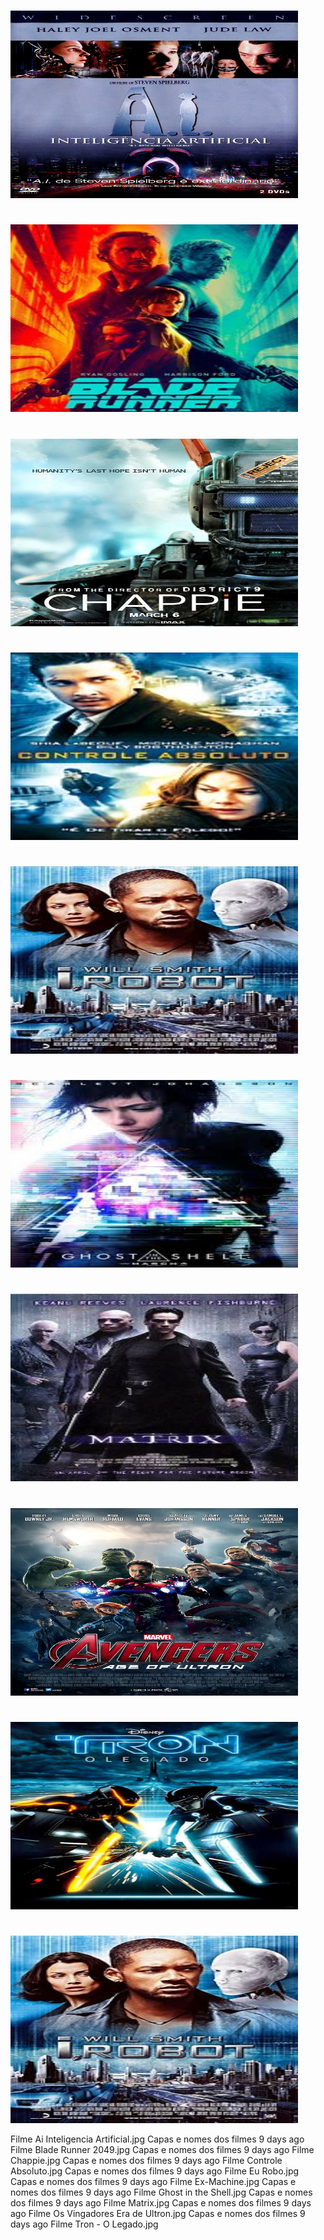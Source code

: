 <p align="center">
  <h1></h1>
  <img width="460" height="300" src="https://github.com/Engcompaulo/Lista_Filmes_TCC/blob/master/Capas/Filme%20%20Ai%20Inteligencia%20Artificial.jpg">
</p>
<p align="center">
  <h1></h1>
  <img width="460" height="300" src="https://github.com/Engcompaulo/Lista_Filmes_TCC/blob/master/Capas/Filme%20Blade%20Runner%202049.jpg">
</p>
<p align="center">
  <h1></h1>
  <img width="460" height="300" src="https://github.com/Engcompaulo/Lista_Filmes_TCC/blob/master/Capas/Filme%20Chappie.jpg">
</p>
<p align="center">
  <h1></h1>
  <img width="460" height="300" src="https://github.com/Engcompaulo/Lista_Filmes_TCC/blob/master/Capas/Filme%20Controle%20Absoluto.jpg">
</p>
<p align="center">
  <h1></h1>
  <img width="460" height="300" src="https://github.com/Engcompaulo/Lista_Filmes_TCC/blob/master/Capas/Filme%20Eu%20Robo.jpg">
</p>
<p align="center">
  <h1></h1>
  <img width="460" height="300" src="https://github.com/Engcompaulo/Lista_Filmes_TCC/blob/master/Capas/Filme%20Ghost%20in%20the%20Shell.jpg">
</p>
<p align="center">
  <h1></h1>
  <img width="460" height="300" src="https://github.com/Engcompaulo/Lista_Filmes_TCC/blob/master/Capas/Filme%20Matrix.jpg">
</p>
<p align="center">
  <h1></h1>
  <img width="460" height="300" src="https://github.com/Engcompaulo/Lista_Filmes_TCC/blob/master/Capas/Filme%20Os%20Vingadores%20Era%20de%20Ultron.jpg">
</p>
<p align="center">
  <h1></h1>
  <img width="460" height="300" src="https://github.com/Engcompaulo/Lista_Filmes_TCC/blob/master/Capas/Filme%20Tron%20-%20O%20Legado.jpg">
</p>

<p align="center">
  <h1></h1>
  <img width="460" height="300" src="https://github.com/Engcompaulo/Lista_Filmes_TCC/blob/master/Capas/Filme%20Eu%20Robo.jpg">
</p>





Filme Ai Inteligencia Artificial.jpg	Capas e nomes dos filmes	9 days ago
Filme Blade Runner 2049.jpg	Capas e nomes dos filmes	9 days ago
Filme Chappie.jpg	Capas e nomes dos filmes	9 days ago
Filme Controle Absoluto.jpg	Capas e nomes dos filmes	9 days ago
Filme Eu Robo.jpg	Capas e nomes dos filmes	9 days ago
Filme Ex-Machine.jpg	Capas e nomes dos filmes	9 days ago
Filme Ghost in the Shell.jpg	Capas e nomes dos filmes	9 days ago
Filme Matrix.jpg	Capas e nomes dos filmes	9 days ago
Filme Os Vingadores Era de Ultron.jpg	Capas e nomes dos filmes	9 days ago
Filme Tron - O Legado.jpg